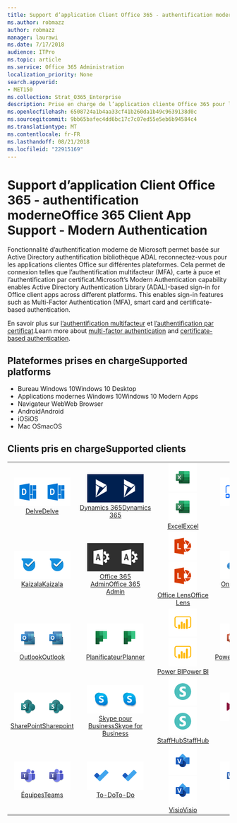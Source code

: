 ```yaml
---
title: Support d’application Client Office 365 - authentification moderne
ms.author: robmazz
author: robmazz
manager: laurawi
ms.date: 7/17/2018
audience: ITPro
ms.topic: article
ms.service: Office 365 Administration
localization_priority: None
search.appverid:
- MET150
ms.collection: Strat_O365_Enterprise
description: Prise en charge de l’application cliente Office 365 pour l’authentification moderne.
ms.openlocfilehash: 6508724a1b4aa33cf41b260da1b49c9639138d0c
ms.sourcegitcommit: 9bb65bafec4dd6bc17c7c07ed55e5eb6b94584c4
ms.translationtype: MT
ms.contentlocale: fr-FR
ms.lasthandoff: 08/21/2018
ms.locfileid: "22915169"
---
```

# <a name="office-365-client-app-support---modern-authentication"></a><span data-ttu-id="7673c-103">Support d’application Client Office 365 - authentification moderne</span><span class="sxs-lookup"><span data-stu-id="7673c-103">Office 365 Client App Support - Modern Authentication</span></span>

<span data-ttu-id="7673c-p101">Fonctionnalité d’authentification moderne de Microsoft permet basée sur Active Directory authentification bibliothèque ADAL reconnectez-vous pour les applications clientes Office sur différentes plateformes. Cela permet de connexion telles que l’authentification multifacteur (MFA), carte à puce et l’authentification par certificat.</span><span class="sxs-lookup"><span data-stu-id="7673c-p101">Microsoft’s Modern Authentication capability enables Active Directory Authentication Library (ADAL)-based sign-in for Office client apps across different platforms. This enables sign-in features such as Multi-Factor Authentication (MFA), smart card and certificate-based authentication.</span></span>

<span data-ttu-id="7673c-106">En savoir plus sur [l’authentification multifacteur](https://docs.microsoft.com/azure/active-directory/authentication/multi-factor-authentication) et [l’authentification par certificat](https://docs.microsoft.com/azure/active-directory/active-directory-certificate-based-authentication-get-started).</span><span class="sxs-lookup"><span data-stu-id="7673c-106">Learn more about [multi-factor authentication](https://docs.microsoft.com/azure/active-directory/authentication/multi-factor-authentication) and [certificate-based authentication](https://docs.microsoft.com/azure/active-directory/active-directory-certificate-based-authentication-get-started).</span></span>

## <a name="supported-platforms"></a><span data-ttu-id="7673c-107">Plateformes prises en charge</span><span class="sxs-lookup"><span data-stu-id="7673c-107">Supported platforms</span></span>

 - <span data-ttu-id="7673c-108">Bureau Windows 10</span><span class="sxs-lookup"><span data-stu-id="7673c-108">Windows 10 Desktop</span></span>
 - <span data-ttu-id="7673c-109">Applications modernes Windows 10</span><span class="sxs-lookup"><span data-stu-id="7673c-109">Windows 10 Modern Apps</span></span>
 - <span data-ttu-id="7673c-110">Navigateur Web</span><span class="sxs-lookup"><span data-stu-id="7673c-110">Web Browser</span></span>
 - <span data-ttu-id="7673c-111">Android</span><span class="sxs-lookup"><span data-stu-id="7673c-111">Android</span></span>
 - <span data-ttu-id="7673c-112">iOS</span><span class="sxs-lookup"><span data-stu-id="7673c-112">iOS</span></span>
 - <span data-ttu-id="7673c-113">Mac OS</span><span class="sxs-lookup"><span data-stu-id="7673c-113">macOS</span></span>

## <a name="supported-clients"></a><span data-ttu-id="7673c-114">Clients pris en charge</span><span class="sxs-lookup"><span data-stu-id="7673c-114">Supported clients</span></span>

| | | | | | |
|:---:|:---:|:---:|:---:|:---:|:---:|
| <span data-ttu-id="7673c-115">![Entrer l’icône](media/o365-delve-64x64.png)</span><span class="sxs-lookup"><span data-stu-id="7673c-115">![Delve icon](media/o365-delve-64x64.png)</span></span> <br> [<span data-ttu-id="7673c-116">Delve</span><span class="sxs-lookup"><span data-stu-id="7673c-116">Delve</span></span>](https://products.office.com/business/intelligent-search) | <span data-ttu-id="7673c-117">![Icône Dynamics 365](media/o365-dynamics365-64x64.png)</span><span class="sxs-lookup"><span data-stu-id="7673c-117">![Dynamics 365 icon](media/o365-dynamics365-64x64.png)</span></span> <br> [<span data-ttu-id="7673c-118">Dynamics 365</span><span class="sxs-lookup"><span data-stu-id="7673c-118">Dynamics 365</span></span>](https://dynamics.microsoft.com) | <span data-ttu-id="7673c-119">![Icône Excel](media/o365-excel-64x64.png)</span><span class="sxs-lookup"><span data-stu-id="7673c-119">![Excel icon](media/o365-excel-64x64.png)</span></span> <br> [<span data-ttu-id="7673c-120">Excel</span><span class="sxs-lookup"><span data-stu-id="7673c-120">Excel</span></span>](https://products.office.com/excel) | <span data-ttu-id="7673c-121">![Icône de flux](media/o365-flow-64x64.png)</span><span class="sxs-lookup"><span data-stu-id="7673c-121">![Flow icon](media/o365-flow-64x64.png)</span></span> <br> [<span data-ttu-id="7673c-122">Flow</span><span class="sxs-lookup"><span data-stu-id="7673c-122">Flow</span></span>](https://flow.microsoft.com) | <span data-ttu-id="7673c-123">![Icône de formulaires](media/o365-forms-64x64.png)</span><span class="sxs-lookup"><span data-stu-id="7673c-123">![Forms icon](media/o365-forms-64x64.png)</span></span> <br> [<span data-ttu-id="7673c-124">Formulaires</span><span class="sxs-lookup"><span data-stu-id="7673c-124">Forms</span></span>](https://flow.microsoft.com/connectors/shared_microsoftforms/microsoft-forms/) | 
| <span data-ttu-id="7673c-125">![Icône Kaizala](media/o365-kaizala-64x64.png)</span><span class="sxs-lookup"><span data-stu-id="7673c-125">![Kaizala icon](media/o365-kaizala-64x64.png)</span></span> <br> [<span data-ttu-id="7673c-126">Kaizala</span><span class="sxs-lookup"><span data-stu-id="7673c-126">Kaizala</span></span>](https://products.office.com/en/business/microsoft-kaizala) | <span data-ttu-id="7673c-127">![Icône d’administration d’Office 365](media/o365-o365admin-64x64.png)</span><span class="sxs-lookup"><span data-stu-id="7673c-127">![Office 365 Admin icon](media/o365-o365admin-64x64.png)</span></span> <br> [<span data-ttu-id="7673c-128">Office 365 <br> Admin</span><span class="sxs-lookup"><span data-stu-id="7673c-128">Office 365 <br> Admin</span></span>](https://products.office.com/business/manage-office-365-admin-app) | <span data-ttu-id="7673c-129">![Icône Loupe](media/o365-lens-64x64.png)</span><span class="sxs-lookup"><span data-stu-id="7673c-129">![Lens icon](media/o365-lens-64x64.png)</span></span> <br> [<span data-ttu-id="7673c-130">Office Lens</span><span class="sxs-lookup"><span data-stu-id="7673c-130">Office Lens</span></span>](https://www.microsoft.com/p/office-lens/9wzdncrfj3t8?activetab=pivot%3Aoverviewtab) | <span data-ttu-id="7673c-131">![OneDrive entreprise icône](media/o365-OneDrive-64x64.png)</span><span class="sxs-lookup"><span data-stu-id="7673c-131">![OneDrive for Business icon](media/o365-OneDrive-64x64.png)</span></span> <br> [<span data-ttu-id="7673c-132">OneDrive</span><span class="sxs-lookup"><span data-stu-id="7673c-132">OneDrive</span></span>](https://products.office.com/onedrive-for-business/online-cloud-storage) | <span data-ttu-id="7673c-133">![Icône OneNote](media/o365-OneNote-64x64.png)</span><span class="sxs-lookup"><span data-stu-id="7673c-133">![OneNote icon](media/o365-OneNote-64x64.png)</span></span> <br> [<span data-ttu-id="7673c-134">OneNote</span><span class="sxs-lookup"><span data-stu-id="7673c-134">OneNote</span></span>](https://products.office.com/onenote)
| <span data-ttu-id="7673c-135">![Icône Outlook](media/o365-outlook-64x64.png)</span><span class="sxs-lookup"><span data-stu-id="7673c-135">![Outlook icon](media/o365-outlook-64x64.png)</span></span> <br> [<span data-ttu-id="7673c-136">Outlook</span><span class="sxs-lookup"><span data-stu-id="7673c-136">Outlook</span></span>](https://products.office.com/outlook) | <span data-ttu-id="7673c-137">![Icône du planificateur](media/o365-planner-64x64.png)</span><span class="sxs-lookup"><span data-stu-id="7673c-137">![Planner icon](media/o365-planner-64x64.png)</span></span> <br> [<span data-ttu-id="7673c-138">Planificateur</span><span class="sxs-lookup"><span data-stu-id="7673c-138">Planner</span></span>](https://products.office.com/business/task-management-software) | <span data-ttu-id="7673c-139">![Icône PowerBI](media/o365-powerbi-64x64.png)</span><span class="sxs-lookup"><span data-stu-id="7673c-139">![PowerBI icon](media/o365-powerbi-64x64.png)</span></span> <br> [<span data-ttu-id="7673c-140">Power BI</span><span class="sxs-lookup"><span data-stu-id="7673c-140">Power BI</span></span>](https://powerbi.microsoft.com) | <span data-ttu-id="7673c-141">![Icône PowerPoint](media/o365-powerpoint-64x64.png)</span><span class="sxs-lookup"><span data-stu-id="7673c-141">![PowerPoint icon](media/o365-powerpoint-64x64.png)</span></span> <br> [<span data-ttu-id="7673c-142">PowerPoint</span><span class="sxs-lookup"><span data-stu-id="7673c-142">PowerPoint</span></span>](https://products.office.com/powerpoint) | <span data-ttu-id="7673c-143">![Icône de projet](media/o365-project-64x64.png)</span><span class="sxs-lookup"><span data-stu-id="7673c-143">![Project icon](media/o365-project-64x64.png)</span></span> <br> [<span data-ttu-id="7673c-144">Project</span><span class="sxs-lookup"><span data-stu-id="7673c-144">Project</span></span>](https://products.office.com/project) 
| <span data-ttu-id="7673c-145">![Icône SharePoint](media/o365-sharepoint-64x64.png)</span><span class="sxs-lookup"><span data-stu-id="7673c-145">![SharePoint icon](media/o365-sharepoint-64x64.png)</span></span> <br> [<span data-ttu-id="7673c-146">SharePoint</span><span class="sxs-lookup"><span data-stu-id="7673c-146">Sharepoint</span></span>](https://products.office.com/sharepoint) | <span data-ttu-id="7673c-147">![Skype pour entreprise icône](media/o365-skypeforbusiness-64x64.png)</span><span class="sxs-lookup"><span data-stu-id="7673c-147">![Skype for Business icon](media/o365-skypeforbusiness-64x64.png)</span></span> <br> [<span data-ttu-id="7673c-148">Skype pour <br> Business</span><span class="sxs-lookup"><span data-stu-id="7673c-148">Skype for <br> Business</span></span>](https://www.skype.com/business/) | <span data-ttu-id="7673c-149">![Icône StaffHub](media/o365-staffhub-64x64.png)</span><span class="sxs-lookup"><span data-stu-id="7673c-149">![StaffHub icon](media/o365-staffhub-64x64.png)</span></span> <br> [<span data-ttu-id="7673c-150">StaffHub</span><span class="sxs-lookup"><span data-stu-id="7673c-150">StaffHub</span></span>](https://products.office.com/microsoft-staffhub/staff-scheduling-software) | <span data-ttu-id="7673c-151">![Icône de flux de données](media/o365-stream-64x64.png)</span><span class="sxs-lookup"><span data-stu-id="7673c-151">![Stream icon](media/o365-stream-64x64.png)</span></span> <br> [<span data-ttu-id="7673c-152">Flux</span><span class="sxs-lookup"><span data-stu-id="7673c-152">Stream</span></span>](https://stream.microsoft.com) | <span data-ttu-id="7673c-153">![Icône de balancement](media/o365-sway-64x64.png)</span><span class="sxs-lookup"><span data-stu-id="7673c-153">![Sway icon](media/o365-sway-64x64.png)</span></span> <br> [<span data-ttu-id="7673c-154">Sway</span><span class="sxs-lookup"><span data-stu-id="7673c-154">Sway</span></span>](https://sway.com)
| <span data-ttu-id="7673c-155">![Icône d’équipes](media/o365-teams-64x64.png)</span><span class="sxs-lookup"><span data-stu-id="7673c-155">![Teams icon](media/o365-teams-64x64.png)</span></span> <br> [<span data-ttu-id="7673c-156">Équipes</span><span class="sxs-lookup"><span data-stu-id="7673c-156">Teams</span></span>](https://products.office.com/microsoft-teams/group-chat-software) | <span data-ttu-id="7673c-157">![Icône des tâches](media/o365-todo-64x64.png)</span><span class="sxs-lookup"><span data-stu-id="7673c-157">![To-Do icon](media/o365-todo-64x64.png)</span></span> <br> [<span data-ttu-id="7673c-158">To-Do</span><span class="sxs-lookup"><span data-stu-id="7673c-158">To-Do</span></span>](https://todo.microsoft.com) | <span data-ttu-id="7673c-159">![Icône Visio](media/o365-visio-64x64.png)</span><span class="sxs-lookup"><span data-stu-id="7673c-159">![Visio icon](media/o365-visio-64x64.png)</span></span> <br> [<span data-ttu-id="7673c-160">Visio</span><span class="sxs-lookup"><span data-stu-id="7673c-160">Visio</span></span>](https://products.office.com/visio/flowchart-software) | <span data-ttu-id="7673c-161">![Icône Word](media/o365-word-64x64.png)</span><span class="sxs-lookup"><span data-stu-id="7673c-161">![Word icon](media/o365-word-64x64.png)</span></span> <br> [<span data-ttu-id="7673c-162">Word</span><span class="sxs-lookup"><span data-stu-id="7673c-162">Word</span></span>](https://products.office.com/word) | <span data-ttu-id="7673c-163">![Icône de Yammer](media/o365-yammer-64x64.png)</span><span class="sxs-lookup"><span data-stu-id="7673c-163">![Yammer icon](media/o365-yammer-64x64.png)</span></span> <br> [<span data-ttu-id="7673c-164">Yammer</span><span class="sxs-lookup"><span data-stu-id="7673c-164">Yammer</span></span>](https://products.office.com/yammer/yammer-overview)